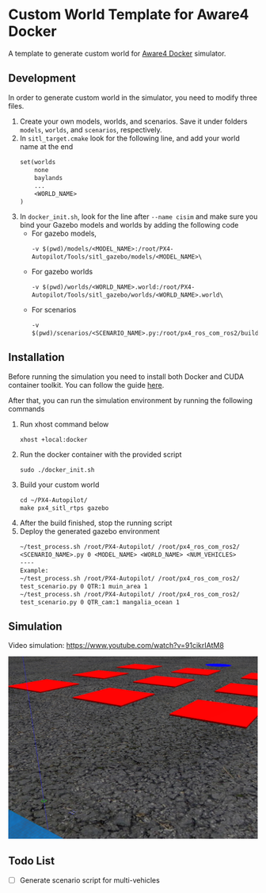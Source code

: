 # Custom World Template for Aware4 Docker

A template to generate custom world for [Aware4 Docker](https://hub.docker.com/r/aware4docker/qtr-px4-ros2-docker-foxy) simulator.

## Development

In order to generate custom world in the simulator, you need to modify three files.

1. Create your own models, worlds, and scenarios. Save it under folders `models`, `worlds`, and `scenarios`, respectively.
2. In `sitl_target.cmake` look for the following line, and add your world name at the end
    ```
    set(worlds
        none
        baylands
        ...
        <WORLD_NAME>
    )
    ```
3. In `docker_init.sh`, look for the line after `--name cisim` and make sure you bind your Gazebo models and worlds by adding the following code
    - For gazebo models,
        ```
        -v $(pwd)/models/<MODEL_NAME>:/root/PX4-Autopilot/Tools/sitl_gazebo/models/<MODEL_NAME>\
        ```
    - For gazebo worlds
        ```
        -v $(pwd)/worlds/<WORLD_NAME>.world:/root/PX4-Autopilot/Tools/sitl_gazebo/worlds/<WORLD_NAME>.world\
        ```
    - For scenarios
        ```
        -v $(pwd)/scenarios/<SCENARIO_NAME>.py:/root/px4_ros_com_ros2/build/rtps_command/build/lib/rtps_command/<SCENARIO_NAME>.py\
        ```

## Installation

Before running the simulation you need to install both Docker and CUDA container toolkit. You can follow the guide [here](https://docs.nvidia.com/datacenter/cloud-native/container-toolkit/install-guide.html).

After that, you can run the simulation environment by running the following commands
1. Run xhost command below
    ```
    xhost +local:docker
    ```
2. Run the docker container with the provided script
    ```
    sudo ./docker_init.sh
    ```
3. Build your custom world
    ```
    cd ~/PX4-Autopilot/
    make px4_sitl_rtps gazebo
    ```
4. After the build finished, stop the running script
5. Deploy the generated gazebo environment
    ```
    ~/test_process.sh /root/PX4-Autopilot/ /root/px4_ros_com_ros2/ <SCENARIO_NAME>.py 0 <MODEL_NAME> <WORLD_NAME> <NUM_VEHICLES>
    ----
    Example:
    ~/test_process.sh /root/PX4-Autopilot/ /root/px4_ros_com_ros2/ test_scenario.py 0 QTR:1 muin_area 1
    ~/test_process.sh /root/PX4-Autopilot/ /root/px4_ros_com_ros2/ test_scenario.py 0 QTR_cam:1 mangalia_ocean 1
    ```



## Simulation

Video simulation: https://www.youtube.com/watch?v=91cikrIAtM8

![Environment](screenshot.png "Environment")

## Todo List

- [ ] Generate scenario script for multi-vehicles